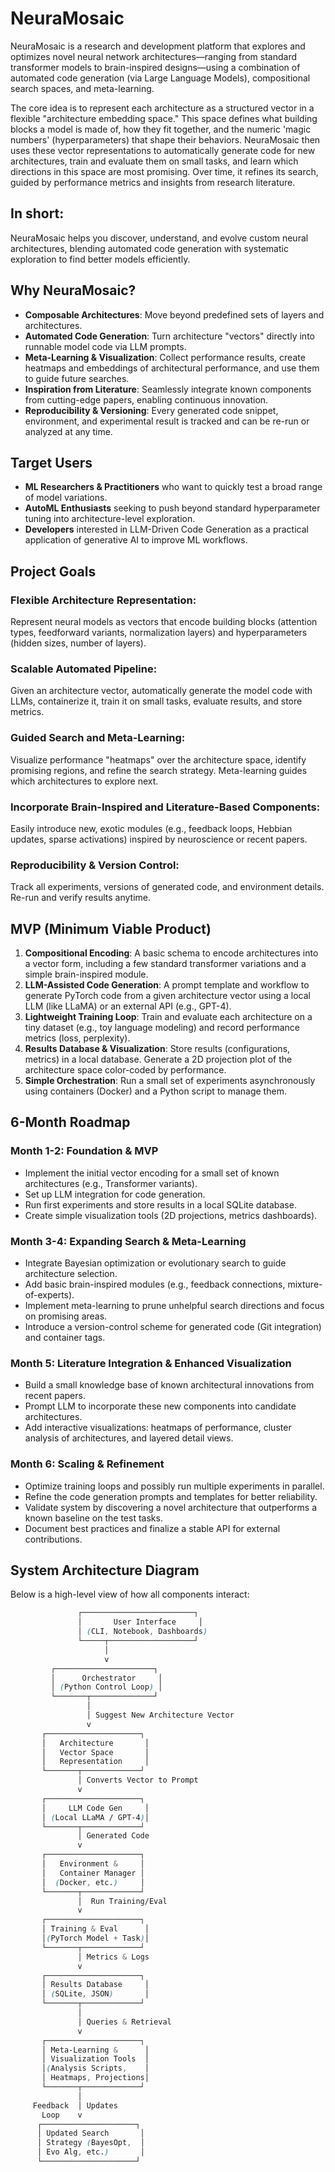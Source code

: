 # NeuraMosaic

NeuraMosaic is a research and development platform that explores and optimizes novel neural network architectures—ranging from standard transformer models to brain-inspired designs—using a combination of automated code generation (via Large Language Models), compositional search spaces, and meta-learning.

The core idea is to represent each architecture as a structured vector in a flexible "architecture embedding space." This space defines what building blocks a model is made of, how they fit together, and the numeric 'magic numbers' (hyperparameters) that shape their behaviors. NeuraMosaic then uses these vector representations to automatically generate code for new architectures, train and evaluate them on small tasks, and learn which directions in this space are most promising. Over time, it refines its search, guided by performance metrics and insights from research literature.

## In short:
NeuraMosaic helps you discover, understand, and evolve custom neural architectures, blending automated code generation with systematic exploration to find better models efficiently.

## Why NeuraMosaic?

* **Composable Architectures**: Move beyond predefined sets of layers and architectures.
* **Automated Code Generation**: Turn architecture "vectors" directly into runnable model code via LLM prompts.
* **Meta-Learning & Visualization**: Collect performance results, create heatmaps and embeddings of architectural performance, and use them to guide future searches.
* **Inspiration from Literature**: Seamlessly integrate known components from cutting-edge papers, enabling continuous innovation.
* **Reproducibility & Versioning**: Every generated code snippet, environment, and experimental result is tracked and can be re-run or analyzed at any time.

## Target Users

* **ML Researchers & Practitioners** who want to quickly test a broad range of model variations.
* **AutoML Enthusiasts** seeking to push beyond standard hyperparameter tuning into architecture-level exploration.
* **Developers** interested in LLM-Driven Code Generation as a practical application of generative AI to improve ML workflows.

## Project Goals

### Flexible Architecture Representation:
Represent neural models as vectors that encode building blocks (attention types, feedforward variants, normalization layers) and hyperparameters (hidden sizes, number of layers).

### Scalable Automated Pipeline:
Given an architecture vector, automatically generate the model code with LLMs, containerize it, train it on small tasks, evaluate results, and store metrics.

### Guided Search and Meta-Learning:
Visualize performance "heatmaps" over the architecture space, identify promising regions, and refine the search strategy. Meta-learning guides which architectures to explore next.

### Incorporate Brain-Inspired and Literature-Based Components:
Easily introduce new, exotic modules (e.g., feedback loops, Hebbian updates, sparse activations) inspired by neuroscience or recent papers.

### Reproducibility & Version Control:
Track all experiments, versions of generated code, and environment details. Re-run and verify results anytime.

## MVP (Minimum Viable Product)

1. **Compositional Encoding**: A basic schema to encode architectures into a vector form, including a few standard transformer variations and a simple brain-inspired module.
2. **LLM-Assisted Code Generation**: A prompt template and workflow to generate PyTorch code from a given architecture vector using a local LLM (like LLaMA) or an external API (e.g., GPT-4).
3. **Lightweight Training Loop**: Train and evaluate each architecture on a tiny dataset (e.g., toy language modeling) and record performance metrics (loss, perplexity).
4. **Results Database & Visualization**: Store results (configurations, metrics) in a local database. Generate a 2D projection plot of the architecture space color-coded by performance.
5. **Simple Orchestration**: Run a small set of experiments asynchronously using containers (Docker) and a Python script to manage them.

## 6-Month Roadmap

### Month 1-2: Foundation & MVP

* Implement the initial vector encoding for a small set of known architectures (e.g., Transformer variants).
* Set up LLM integration for code generation.
* Run first experiments and store results in a local SQLite database.
* Create simple visualization tools (2D projections, metrics dashboards).

### Month 3-4: Expanding Search & Meta-Learning

* Integrate Bayesian optimization or evolutionary search to guide architecture selection.
* Add basic brain-inspired modules (e.g., feedback connections, mixture-of-experts).
* Implement meta-learning to prune unhelpful search directions and focus on promising areas.
* Introduce a version-control scheme for generated code (Git integration) and container tags.

### Month 5: Literature Integration & Enhanced Visualization

* Build a small knowledge base of known architectural innovations from recent papers.
* Prompt LLM to incorporate these new components into candidate architectures.
* Add interactive visualizations: heatmaps of performance, cluster analysis of architectures, and layered detail views.

### Month 6: Scaling & Refinement

* Optimize training loops and possibly run multiple experiments in parallel.
* Refine the code generation prompts and templates for better reliability.
* Validate system by discovering a novel architecture that outperforms a known baseline on the test tasks.
* Document best practices and finalize a stable API for external contributions.

## System Architecture Diagram

Below is a high-level view of how all components interact:

```scss
               ┌─────────────────────────┐
               │       User Interface     │
               │ (CLI, Notebook, Dashboards) 
               └─────┬───────────────────┘
                     │
                     v
         ┌──────────────────────┐
         │      Orchestrator     │
         │ (Python Control Loop) │
         └───────┬──────────────┘
                 │
                 │ Suggest New Architecture Vector
                 v
       ┌─────────────────────┐
       │   Architecture       │
       │   Vector Space       │
       │   Representation     │
       └───────┬─────────────┘
               │ Converts Vector to Prompt
               v
       ┌─────────────────────┐
       │     LLM Code Gen     │
       │ (Local LLaMA / GPT-4)│
       └───────┬─────────────┘
               │ Generated Code
               v
       ┌─────────────────────┐
       │   Environment &     │
       │   Container Manager │
       │  (Docker, etc.)     │
       └───────┬─────────────┘
               │  Run Training/Eval
               v
       ┌─────────────────────┐
       │ Training & Eval      │
       │(PyTorch Model + Task)│
       └───────┬─────────────┘
               │ Metrics & Logs
               v
       ┌─────────────────────┐
       │ Results Database     │
       │ (SQLite, JSON)       │
       └───────┬─────────────┘
               │
               │ Queries & Retrieval
               v
       ┌─────────────────────┐
       │ Meta-Learning &      │
       │ Visualization Tools  │
       │(Analysis Scripts,    │
       │ Heatmaps, Projections│
       └───────┬─────────────┘
               │
     Feedback  │ Updates
       Loop    v
      ┌─────────────────────┐
      │ Updated Search       │
      │ Strategy (BayesOpt,  │
      │ Evo Alg, etc.)       │
      └─────────────────────┘
